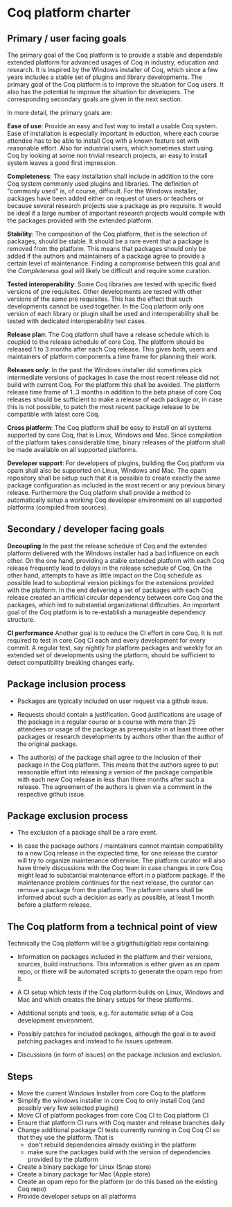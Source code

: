 # Coq platform charter

## Primary / user facing goals

The primary goal of the Coq platform is to provide a stable and dependable extended platform for advanced usages of Coq in industry, education and research. It is inspired by the Windows installer of Coq, which since a few years includes a stable set of plugins and library developments. The primary goal of the Coq platform is to improve the situation for Coq users. It also has the potential to improve the situation for developers. The corresponding secondary goals are given in the next section.

In more detail, the primary goals are:

**Ease of use**: Provide an easy and fast way to install a usable Coq system. Ease of installation is especially important in eduction, where each course attendee has to be able to install Coq with a known feature set with reasonable effort. Also for industrial users, which sometimes start using Coq by looking at some non trivial research projects, an easy to install system leaves a good first impression.

**Completeness**: The easy installation shall include in addition to the core Coq system commonly used plugins and libraries. The definition of "commonly used" is, of course, difficult. For the Windows installer, packages have been added either on request of users or teachers or because several research projects use a package as pre requisite. It would be ideal if a large number of important research projects would compile with the packages provided with the extended platform.

**Stability**: The composition of the Coq platform, that is the selection of packages, should be stable. It should be a rare event that a package is removed from the platform. This means that packages should only be added if the authors and maintainers of a package agree to provide a certain level of maintenance. Finding a compromise between this goal and the *Completeness* goal will likely be difficult and require some curation.

**Tested interoperability**: Some Coq libraries are tested with specific fixed versions of pre requisites. Other developments are tested with other versions of the same pre requisites. This has the effect that such developments cannot be used together. In the Coq platform only one version of each library or plugin shall be used and interoperability shall be tested with dedicated interoperability test cases.

**Release plan**: The Coq platform shall have a release schedule which is coupled to the release schedule of core Coq. The platform should be released 1 to 3 months after each Coq release. This gives both, users and maintainers of platform components a time frame for planning their work.

**Releases only**: In the past the Windows installer did sometimes pick intermediate versions of packages in case the most recent release did not build with current Coq. For the platform this shall be avoided. The platform release time frame of 1..3 months in addition to the beta phase of core Coq releases should be sufficient to make a release of each package or, in case this is not possible, to patch the most recent package release to be compatible with latest core Coq.

**Cross platform**: The Coq platform shall be easy to install on all systems supported by core Coq, that is Linux, Windows and Mac. Since compilation of the platform takes considerable time, binary releases of the platform shall be made available on all supported platforms.

**Developer support**: For developers of plugins, building the Coq platform via opam shall also be supported on Linux, Windows and Mac. The opam repository shall be setup such that it is possible to create exactly the same package configuration as included in the most recent or any previous binary release. Furthermore the Coq platform shall provide a method to automatically setup a working Coq developer environment on all supported platforms (compiled from sources).

## Secondary / developer facing goals

**Decoupling** In the past the release schedule of Coq and the extended platform delivered with the Windows installer had a bad influence on each other. On the one hand, providing a stable extended platform with each Coq release frequently lead to delays in the release schedule of Coq. On the other hand, attempts to have as little impact on the Coq schedule as possible lead to suboptimal version pickings for the extensions provided with the platform. In the end delivering a set of packages with each Coq release created an artificial circular dependency between core Coq and the packages, which led to substantial organizational difficulties. An important goal of the Coq platform is to re-establish a manageable dependency structure.

**CI performance** Another goal is to reduce the CI effort in core Coq. It is not required to test in core Coq CI each and every development for every commit. A regular test, say nightly for platform packages and weekly for an extended set of developments using the platform, should be sufficient to detect compatibility breaking changes early.

## Package inclusion process

- Packages are typically included on user request via a github issue.

- Requests should contain a justification. Good justifications are usage of the package in a regular course or a course with more than 25 attendees or usage of the package as prerequisite in at least three other packages or research developments by authors other than the author of the original package.

- The author(s) of the package shall agree to the inclusion of their package in the Coq platform. This means that the authors agree to put reasonable effort into releasing a version of the package compatible with each new Coq release in less than three months after such a release. The agreement of the authors is given via a comment in the respective github issue.

## Package exclusion process

- The exclusion of a package shall be a rare event.

- In case the package authors / maintainers cannot maintain compatibility to a new Coq release in the expected time, for one release the curator will try to organize maintenance otherwise. The platform curator will also have timely discussions with the Coq team in case changes in core Coq might lead to substantial maintenance effort in a platform package. If the maintenance problem continues for the next release, the curator can remove a package from the platform. The platform users shall be informed about such a decision as early as possible, at least 1 month before a platform release.

## The Coq platform from a technical point of view

Technically the Coq platform will be a git/github/gitlab repo containing:

- Information on packages included in the platform and their versions, sources, build instructions. This information is either given as an opam repo, or there will be automated scripts to generate the opam repo from it.

- A CI setup which tests if the Coq platform builds on Linux, Windows and Mac and which creates the binary setups for these platforms.

- Additional scripts and tools, e.g. for automatic setup of a Coq development environment.

- Possibly patches for included packages, although the goal is to avoid patching packages and instead to fix issues upstream.

- Discussions (in form of issues) on the package inclusion and exclusion.

## Steps

- Move the current Windows Installer from core Coq to the platform
- Simplify the windows installer in core Coq to only install Coq (and possibly very few selected plugins)
- Move CI of platform packages from core Coq CI to Coq platform CI
- Ensure that platform CI runs with Coq master and release branches daily
- Change additional package CI tests currently running in Coq Coq CI so that they use the platform. That is
  - don't rebuild dependencies already existing in the platform
  - make sure the packages build with the version of dependencies provided by the platform
- Create a binary package for Linux (Snap store)
- Create a binary package for Mac (Apple store)
- Create an opam repo for the platform (or do this based on the existing Coq repo)
- Provide developer setups on all platforms

